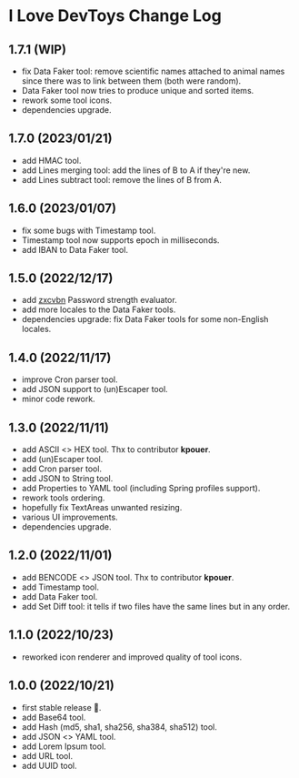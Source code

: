# I Love DevToys Change Log

## 1.7.1 (WIP)
* fix Data Faker tool: remove scientific names attached to animal names since there was to link between them (both were random).
* Data Faker tool now tries to produce unique and sorted items.
* rework some tool icons.
* dependencies upgrade.

## 1.7.0 (2023/01/21)
* add HMAC tool.
* add Lines merging tool: add the lines of B to A if they're new.
* add Lines subtract tool: remove the lines of B from A.

## 1.6.0 (2023/01/07)
* fix some bugs with Timestamp tool. 
* Timestamp tool now supports epoch in milliseconds.
* add IBAN to Data Faker tool.

## 1.5.0 (2022/12/17)
* add [zxcvbn](https://github.com/nulab/zxcvbn4j) Password strength evaluator.
* add more locales to the Data Faker tools.
* dependencies upgrade: fix Data Faker tools for some non-English locales.

## 1.4.0 (2022/11/17)
* improve Cron parser tool.
* add JSON support to (un)Escaper tool.
* minor code rework.

## 1.3.0 (2022/11/11)
* add ASCII <> HEX tool. Thx to contributor **kpouer**.
* add (un)Escaper tool.
* add Cron parser tool.
* add JSON to String tool.
* add Properties to YAML tool (including Spring profiles support).
* rework tools ordering.
* hopefully fix TextAreas unwanted resizing.
* various UI improvements.
* dependencies upgrade.

## 1.2.0 (2022/11/01)
* add BENCODE <> JSON tool. Thx to contributor **kpouer**.
* add Timestamp tool.
* add Data Faker tool.
* add Set Diff tool: it tells if two files have the same lines but in any order.

## 1.1.0 (2022/10/23)
* reworked icon renderer and improved quality of tool icons.

## 1.0.0 (2022/10/21)
* first stable release 🎉.
* add Base64 tool.
* add Hash (md5, sha1, sha256, sha384, sha512) tool.
* add JSON <> YAML tool.
* add Lorem Ipsum tool.
* add URL tool.
* add UUID tool.

